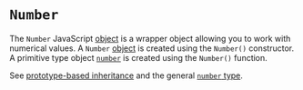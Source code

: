 # `Number`

The `Number` JavaScript [object][concept-global-objects] is a wrapper object allowing you to work with numerical values. A `Number` [object][type-object] is created using the `Number()` constructor. A primitive type object [`number`][type-number] is created using the `Number()` function.

See [prototype-based inheritance][concept-prototype-inheritance] and the general [`number` type][type-number].

[concept-prototype-inheritance]: ../info/prototype_inheritance.md
[concept-global-objects]: ../info/global_objects.md
[type-number]: https://github.com/exercism/v3/blob/main/reference/types/number.md
[type-object]: https://github.com/exercism/v3/blob/main/reference/types/object.md
